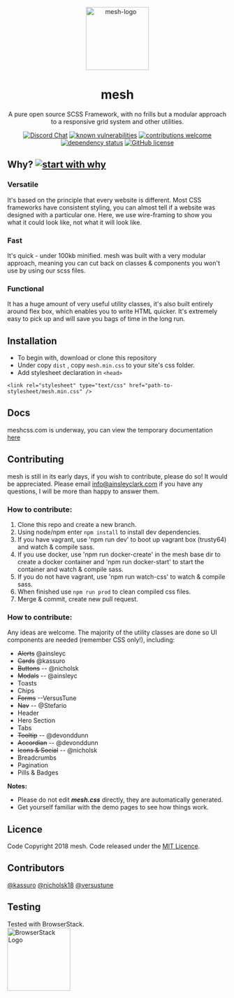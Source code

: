 <p align="center">
  <a href="https://www.meshcss.com">
    <img alt="mesh-logo" src="https://www.meshcss.com/assets/img/meshlogo.svg" width="144">
  </a>
</p>

<h1 align="center">
  mesh
</h1>

<p align="center">
  A pure open source SCSS Framework, with no frills but a modular approach to a responsive grid system and other utilities.
</p>


<center>

[![Discord Chat](https://img.shields.io/discord/308323056592486420.svg)](https://discord.gg/geBW7CN) 
[![known vulnerabilities](https://snyk.io/test/github/ainsleyclark/mesh/badge.svg?targetFile=package.json)](https://snyk.io/test/github/ainsleyclark/mesh?targetFile=package.json)
[![contributions welcome](https://img.shields.io/badge/contributions-welcome-brightgreen.svg?style=flat)](https://github.com/dwyl/esta/issues)
[![dependency status](https://david-dm.org/ainsleyclark/mesh.svg)](https://david-dm.org/ainsleyclark/mesh)
[![GitHub license](https://img.shields.io/badge/license-MIT-blue.svg?style=flat-square)](https://github.com/ainsleyclark/mesh/) 

</center>


## Why? [![start with why](https://img.shields.io/badge/start%20with-why%3F-brightgreen.svg?style=flat)](http://www.ted.com/talks/simon_sinek_how_great_leaders_inspire_action)

### Versatile
It's based on the principle that every website is different. Most CSS frameworks have consistent styling, you can almost tell if a website was designed with a particular one. Here, we use wire-framing to show you what it could look like, not what it will look like.

### Fast
It's quick - under 100kb minified. mesh was built with a very modular approach, meaning you can cut back on classes & components you won't use by using our scss files.

### Functional
It has a huge amount of very useful utility classes, it's also built entirely around flex box, which enables you to write HTML quicker. It's extremely easy to pick up and will save you bags of time in the long run.

##  Installation

- To begin with, download or clone this repository 
- Under copy `dist` , copy `mesh.min.css` to your site's css folder.
- Add stylesheet declaration in `<head>`

```
<link rel="stylesheet" type="text/css" href="path-to-stylesheet/mesh.min.css" />
```

##  Docs

meshcss.com is underway, you can view the temporary documentation [here](DOCUMENTATION.md)

##  Contributing 

mesh is still in its early days, if you wish to contribute, please do so! It would be appreciated. 
Please email info@ainsleyclark.com if you have any questions, I will be more than happy to answer them. 

### How to contribute:
1. Clone this repo and create a new branch.
2. Using node/npm enter `npm install` to install dev dependencies.
3. If you have vagrant, use 'npm run dev' to boot up vagrant box (trusty64) and watch & compile sass.
4. If you use docker, use 'npm run docker-create' in the mesh base dir to create a docker container and 'npm run docker-start' to start the container and watch & compile sass.
5. If you do not have vagrant, use 'npm run watch-css' to watch & compile sass.
6. When finished use `npm run prod` to clean compiled css files. 
7. Merge & commit, create new pull request.

### How to contribute:
Any ideas are welcome. The majority of the utility classes are done so UI components are needed (remember CSS only!), including: 
- ~~Alerts~~ @ainsleyc
- ~~Cards~~ @kassuro
- ~~Buttons~~ -- @nicholsk 
- ~~Modals~~ -- @ainsleyc
- Toasts
- Chips
- ~~Forms~~ --VersusTune
- ~~Nav~~ -- @Stefario
- Header
- Hero Section
- Tabs
- ~~Tooltip~~ -- @devonddunn
- ~~Accordian~~ -- @devonddunn
- ~~Icons & Social~~ -- @nicholsk
- Breadcrumbs
- Pagination
- Pills & Badges

**Notes:**
- Please do not edit ***mesh.css*** directly, they are automatically generated. 
- Get yourself familiar with the demo pages to see how things work. 


## Licence
Code Copyright 2018 mesh. Code released under the [MIT Licence](LICENCE).

## Contributors
[@kassuro]( https://github.com/kassuro )
[@nicholsk18]( https://github.com/nicholsk18 )
[@versustune]( https://github.com/versustune )

## Testing
Tested with BrowserStack.  <br/>
<a href="https://www.browserstack.com/">
  <img alt="BrowserStack Logo" src="https://www.meshcss.com/assets/img/browserstack-logo.png" width="144">
</a>
